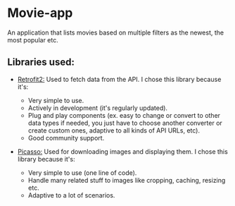 # Movie-app

An application that lists movies based on multiple filters as the newest, the most popular etc.

## Libraries used:

* [Retrofit2:](https://square.github.io/retrofit/) Used to fetch data from the API. I chose this library because it's:
  * Very simple to use.
  * Actively in development (it's regularly updated).
  * Plug and play components (ex. easy to change or convert to other data types if needed, you just have to choose another converter or       create custom ones, adaptive to all kinds of API URLs, etc).
  * Good community support.
  
* [Picasso:](http://square.github.io/picasso/) Used for downloading images and displaying them. I chose this library because it's:
  * Very simple to use (one line of code).
  * Handle many related stuff to images like cropping, caching, resizing etc.
  * Adaptive to a lot of scenarios.
  
